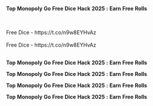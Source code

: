 <strong>Top</strong> <strong>Monopoly</strong> <strong>Go</strong> <strong>Free</strong> <strong>Dice</strong> <strong>Hack</strong> <strong>2025</strong> <strong>:</strong> <strong>Earn</strong> <strong>Free</strong> <strong>Rolls</strong>

<br>
<br>Free Dice - https://t.co/n9w8EYHvAz
<br>
<br>Free Dice - https://t.co/n9w8EYHvAz
<br>
<br>

<strong>Top</strong> <strong>Monopoly</strong> <strong>Go</strong> <strong>Free</strong> <strong>Dice</strong> <strong>Hack</strong> <strong>2025</strong> <strong>:</strong> <strong>Earn</strong> <strong>Free</strong> <strong>Rolls</strong>

<strong>Top</strong> <strong>Monopoly</strong> <strong>Go</strong> <strong>Free</strong> <strong>Dice</strong> <strong>Hack</strong> <strong>2025</strong> <strong>:</strong> <strong>Earn</strong> <strong>Free</strong> <strong>Rolls</strong>

<strong>Top</strong> <strong>Monopoly</strong> <strong>Go</strong> <strong>Free</strong> <strong>Dice</strong> <strong>Hack</strong> <strong>2025</strong> <strong>:</strong> <strong>Earn</strong> <strong>Free</strong> <strong>Rolls</strong>

<strong>Top</strong> <strong>Monopoly</strong> <strong>Go</strong> <strong>Free</strong> <strong>Dice</strong> <strong>Hack</strong> <strong>2025</strong> <strong>:</strong> <strong>Earn</strong> <strong>Free</strong> <strong>Rolls</strong>
